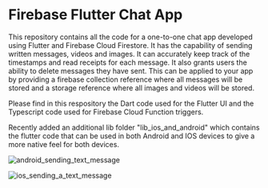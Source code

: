 # Firebase Flutter Chat App

This repository contains all the code for a one-to-one chat app developed using Flutter and Firebase Cloud Firestore. It has the capability of sending written messages, videos and images. It can accurately keep track of the timestamps and read receipts for each message. It also grants users the ability to delete messages they have sent. This can be applied to your app by providing a firebase collection reference where all messages will be stored and a storage reference where all images and videos will be stored.

Please find in this respository the Dart code used for the Flutter UI and the Typescript code used for Firebase Cloud Function triggers.


Recently added an additional lib folder "lib_ios_and_android" which contains the flutter code that can be used in both Android and IOS devices to give a more native feel for both devices.

![android_sending_text_message](https://user-images.githubusercontent.com/65980399/160703606-f99bc6cd-6acd-43e9-8eef-75eb899e5ca5.gif)

![ios_sending_a_text_message](https://user-images.githubusercontent.com/65980399/160703421-1aca5770-31d8-4f54-a879-42e034b20062.gif)
